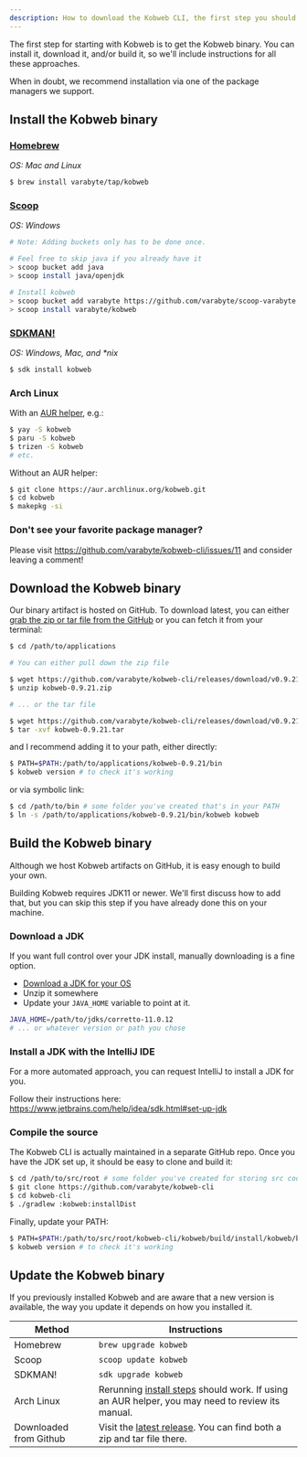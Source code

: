 ```yaml
---
description: How to download the Kobweb CLI, the first step you should take to get started with Kobweb.
---
```


The first step for starting with Kobweb is to get the Kobweb binary. You can install it, download it, and/or build it,
so we'll include instructions for all these approaches.

When in doubt, we recommend installation via one of the package managers we support.

## Install the Kobweb binary

### [Homebrew](https://brew.sh/)

*OS: Mac and Linux*

```bash
$ brew install varabyte/tap/kobweb
```

### [Scoop](https://scoop.sh/)

*OS: Windows*

```bash
# Note: Adding buckets only has to be done once.

# Feel free to skip java if you already have it
> scoop bucket add java
> scoop install java/openjdk

# Install kobweb
> scoop bucket add varabyte https://github.com/varabyte/scoop-varabyte.git
> scoop install varabyte/kobweb
```

### [SDKMAN!](https://sdkman.io/)

*OS: Windows, Mac, and \*nix*

```bash
$ sdk install kobweb
```

### Arch Linux

With an [AUR helper](https://wiki.archlinux.org/title/AUR_helpers), e.g.:

```bash
$ yay -S kobweb
$ paru -S kobweb
$ trizen -S kobweb
# etc.
```

Without an AUR helper:

```bash
$ git clone https://aur.archlinux.org/kobweb.git
$ cd kobweb
$ makepkg -si
```

### Don't see your favorite package manager?

Please visit https://github.com/varabyte/kobweb-cli/issues/11 and consider leaving a comment!

## Download the Kobweb binary

Our binary artifact is hosted on GitHub. To download latest, you can either
[grab the zip or tar file from the GitHub](https://github.com/varabyte/kobweb-cli/releases/tag/v0.9.21) or you can fetch
it from your terminal:

```bash
$ cd /path/to/applications

# You can either pull down the zip file

$ wget https://github.com/varabyte/kobweb-cli/releases/download/v0.9.21/kobweb-0.9.21.zip
$ unzip kobweb-0.9.21.zip

# ... or the tar file

$ wget https://github.com/varabyte/kobweb-cli/releases/download/v0.9.21/kobweb-0.9.21.tar
$ tar -xvf kobweb-0.9.21.tar
```

and I recommend adding it to your path, either directly:

```bash
$ PATH=$PATH:/path/to/applications/kobweb-0.9.21/bin
$ kobweb version # to check it's working
```

or via symbolic link:

```bash
$ cd /path/to/bin # some folder you've created that's in your PATH
$ ln -s /path/to/applications/kobweb-0.9.21/bin/kobweb kobweb
```

## Build the Kobweb binary

Although we host Kobweb artifacts on GitHub, it is easy enough to build your own.

Building Kobweb requires JDK11 or newer. We'll first discuss how to add that, but you can skip this step if you have
already done this on your machine.

### Download a JDK

If you want full control over your JDK install, manually downloading is a fine option.

* [Download a JDK for your OS](https://docs.aws.amazon.com/corretto/latest/corretto-11-ug/downloads-list.html)
* Unzip it somewhere
* Update your `JAVA_HOME` variable to point at it.

```bash
JAVA_HOME=/path/to/jdks/corretto-11.0.12
# ... or whatever version or path you chose
```

### Install a JDK with the IntelliJ IDE

For a more automated approach, you can request IntelliJ to install a JDK for you.

Follow their instructions here: https://www.jetbrains.com/help/idea/sdk.html#set-up-jdk

### Compile the source

The Kobweb CLI is actually maintained in a separate GitHub repo. Once you have the JDK set up, it should be easy to
clone and build it:

```bash
$ cd /path/to/src/root # some folder you've created for storing src code
$ git clone https://github.com/varabyte/kobweb-cli
$ cd kobweb-cli
$ ./gradlew :kobweb:installDist
```

Finally, update your PATH:

```bash
$ PATH=$PATH:/path/to/src/root/kobweb-cli/kobweb/build/install/kobweb/bin
$ kobweb version # to check it's working
```

## Update the Kobweb binary

If you previously installed Kobweb and are aware that a new version is available, the way you update it depends on how
you installed it.

| Method                 | Instructions                                                                                                                         |
|------------------------|--------------------------------------------------------------------------------------------------------------------------------------|
| Homebrew               | `brew upgrade kobweb`                                                                                                                |
| Scoop                  | `scoop update kobweb`                                                                                                                |
| SDKMAN!                | `sdk upgrade kobweb`                                                                                                                 |
| Arch Linux             | Rerunning [install steps](#arch-linux) should work. If using an AUR helper, you may need to review its manual.                       |
| Downloaded from Github | Visit the [latest release](https://github.com/varabyte/kobweb-cli/releases/tag/v0.9.21). You can find both a zip and tar file there. |

